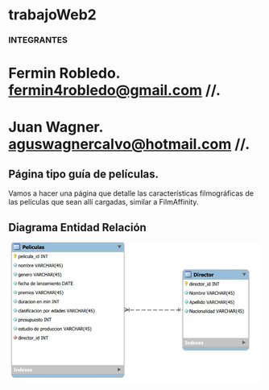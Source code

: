 # trabajoWeb2
###  INTEGRANTES
# Fermin Robledo. fermin4robledo@gmail.com //.
# Juan Wagner. aguswagnercalvo@hotmail.com //.

## Página tipo guía de películas.
Vamos a hacer una página que detalle las características filmográficas de las películas que sean allí cargadas, similar a FilmAffinity.

## Diagrama Entidad Relación

![Diagrama Entidad Relacion](https://raw.githubusercontent.com/JS-Wagner/trabajoWeb2/main/DER%20jpg.jpg)



